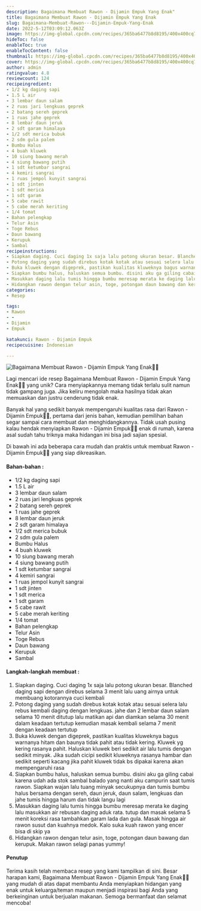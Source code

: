 ```yaml
---
description: Bagaimana Membuat Rawon - Dijamin Empuk Yang Enak"
title: Bagaimana Membuat Rawon - Dijamin Empuk Yang Enak
slug: Bagaimana-Membuat-Rawon---Dijamin-Empuk-Yang-Enak
date: 2022-5-12T03:09:12.063Z
image: https://img-global.cpcdn.com/recipes/365ba6477b8d8195/400x400cq70/photo.jpg
hideToc: false
enableToc: true
enableTocContent: false
thumbnail: https://img-global.cpcdn.com/recipes/365ba6477b8d8195/400x400cq70/photo.jpg
cover: https://img-global.cpcdn.com/recipes/365ba6477b8d8195/400x400cq70/photo.jpg
author: admin
ratingvalue: 4.8
reviewcount: 124
recipeingredient:
- 1/2 kg daging sapi
- 1.5 L air
- 3 lembar daun salam
- 2 ruas jari lengkuas geprek
- 2 batang sereh geprek
- 1 ruas jahe geprek
- 8 lembar daun jeruk
- 2 sdt garam himalaya
- 1/2 sdt merica bubuk
- 2 sdm gula palem
- Bumbu Halus
- 4 buah kluwek
- 10 siung bawang merah
- 4 siung bawang putih
- 1 sdt ketumbar sangrai
- 4 kemiri sangrai
- 1 ruas jempol kunyit sangrai
- 1 sdt jinten
- 1 sdt merica
- 1 sdt garam
- 5 cabe rawit
- 5 cabe merah keriting
- 1/4 tomat
- Bahan pelengkap
- Telur Asin
- Toge Rebus
- Daun bawang
- Kerupuk
- Sambal
recipeinstructions:
- Siapkan daging. Cuci daging 1x saja lalu potong ukuran besar. Blanched daging sapi dengan direbus selama 3 menit lalu uang airnya untuk membuang kotorannya cuci kembali
- Potong daging yang sudah direbus kotak kotak atau sesuai selera lalu rebus kembali daging dengan lengkuas. jahe dan 2 lembar daun salam selama 10 menit ditutup lalu matikan api dan diamkan selama 30 menit dalam keadaan tertutup kemudian masak kembali selama 7 menit dengan keadaan tertutup
- Buka kluwek dengan digeprek, pastikan kualitas kluweknya bagus warnanya hitam dan baunya tidak pahit atau tidak kering. Kluwek yg kering rasanya pahit. Haluskan kluwek beri sedikit air lalu tumis dengan sedikit minyak. Jika sudah cicipi sedikit kluweknya rasanya hambar dan sedikit seperti kacang jika pahit kluwek tidak bs dipakai karena akan mempengaruhi rasa
- Siapkan bumbu halus, haluskan semua bumbu. disini aku ga giling cabai karena udah ada stok sambal balado yang nanti aku campurin saat tumis rawon. Siapkan wajan lalu tuang minyak secukupnya dan tumis bumbu halus bersama dengan sereh, daun jeruk, daun salam, lengkuas dan jahe tumis hingga harum dan tidak langu lagi
- Masukkan daging lalu tumis hingga bumbu meresap merata ke daging lalu masukkan air rebusan daging aduk rata. tutup dan masak selama 5 menit koreksi rasa tambahkan garam lada dan gula. Masak hingga air rawon susut dan kuahnya medok. Kalo suka kuah rawon yang encer bisa di skip ya
- Hidangkan rawon dengan telur asin, toge, potongan daun bawang dan kerupuk. Makan rawon selagi panas yummy!
categories:
- Resep

tags:
- Rawon
- -
- Dijamin
- Empuk

katakunci: Rawon - Dijamin Empuk
recipecuisine: Indonesian

---
```


![Bagaimana Membuat Rawon - Dijamin Empuk Yang Enak👩‍🍳](https://img-global.cpcdn.com/recipes/365ba6477b8d8195/400x400cq70/photo.jpg)

Lagi mencari ide resep Bagaimana Membuat Rawon - Dijamin Empuk Yang Enak👩‍🍳 yang unik? Cara menyiapkannya memang tidak terlalu sulit namun tidak gampang juga. Jika keliru mengolah maka hasilnya tidak akan memuaskan dan justru cenderung tidak enak.

Banyak hal yang sedikit banyak mempengaruhi kualitas rasa dari Rawon - Dijamin Empuk👩‍🍳, pertama dari jenis bahan, kemudian pemilihan bahan segar sampai cara membuat dan menghidangkannya. Tidak usah pusing kalau hendak menyiapkan Rawon - Dijamin Empuk👩‍🍳 enak di rumah, karena asal sudah tahu triknya maka hidangan ini bisa jadi sajian spesial.

Di bawah ini ada beberapa cara mudah dan praktis untuk membuat Rawon - Dijamin Empuk👩‍🍳 yang siap dikreasikan.

<!--inarticleads1-->

#### Bahan-bahan :

- 1/2 kg daging sapi
- 1.5 L air
- 3 lembar daun salam
- 2 ruas jari lengkuas geprek
- 2 batang sereh geprek
- 1 ruas jahe geprek
- 8 lembar daun jeruk
- 2 sdt garam himalaya
- 1/2 sdt merica bubuk
- 2 sdm gula palem
- Bumbu Halus
- 4 buah kluwek
- 10 siung bawang merah
- 4 siung bawang putih
- 1 sdt ketumbar sangrai
- 4 kemiri sangrai
- 1 ruas jempol kunyit sangrai
- 1 sdt jinten
- 1 sdt merica
- 1 sdt garam
- 5 cabe rawit
- 5 cabe merah keriting
- 1/4 tomat
- Bahan pelengkap
- Telur Asin
- Toge Rebus
- Daun bawang
- Kerupuk
- Sambal

<!--inarticleads2-->

#### Langkah-langkah membuat :

1. Siapkan daging. Cuci daging 1x saja lalu potong ukuran besar. Blanched daging sapi dengan direbus selama 3 menit lalu uang airnya untuk membuang kotorannya cuci kembali
1. Potong daging yang sudah direbus kotak kotak atau sesuai selera lalu rebus kembali daging dengan lengkuas. jahe dan 2 lembar daun salam selama 10 menit ditutup lalu matikan api dan diamkan selama 30 menit dalam keadaan tertutup kemudian masak kembali selama 7 menit dengan keadaan tertutup
1. Buka kluwek dengan digeprek, pastikan kualitas kluweknya bagus warnanya hitam dan baunya tidak pahit atau tidak kering. Kluwek yg kering rasanya pahit. Haluskan kluwek beri sedikit air lalu tumis dengan sedikit minyak. Jika sudah cicipi sedikit kluweknya rasanya hambar dan sedikit seperti kacang jika pahit kluwek tidak bs dipakai karena akan mempengaruhi rasa
1. Siapkan bumbu halus, haluskan semua bumbu. disini aku ga giling cabai karena udah ada stok sambal balado yang nanti aku campurin saat tumis rawon. Siapkan wajan lalu tuang minyak secukupnya dan tumis bumbu halus bersama dengan sereh, daun jeruk, daun salam, lengkuas dan jahe tumis hingga harum dan tidak langu lagi
1. Masukkan daging lalu tumis hingga bumbu meresap merata ke daging lalu masukkan air rebusan daging aduk rata. tutup dan masak selama 5 menit koreksi rasa tambahkan garam lada dan gula. Masak hingga air rawon susut dan kuahnya medok. Kalo suka kuah rawon yang encer bisa di skip ya
1. Hidangkan rawon dengan telur asin, toge, potongan daun bawang dan kerupuk. Makan rawon selagi panas yummy!

#### Penutup

Terima kasih telah membaca resep yang kami tampilkan di sini. Besar harapan kami, Bagaimana Membuat Rawon - Dijamin Empuk Yang Enak👩‍🍳 yang mudah di atas dapat membantu Anda menyiapkan hidangan yang enak untuk keluarga/teman maupun menjadi inspirasi bagi Anda yang berkeinginan untuk berjualan makanan. Semoga bermanfaat dan selamat mencoba!